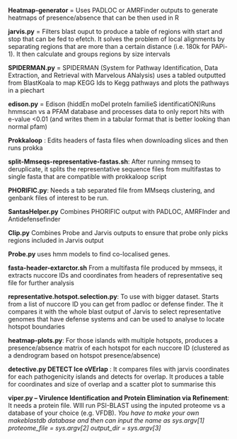 **Heatmap-generator** = Uses PADLOC or AMRFinder outputs to generate heatmaps of presence/absence that can be then used in R

**jarvis.py** = Filters blast ouput to produce a table of regions with start and stop that can be fed to efetch. It solves the problem of local alignments by separating regions that are more than a certain distance (i.e. 180k for PAPi-1). It then calculate and groups regions by size intervals

**SPIDERMAN.py** = SPIDERMAN (System for Pathway Identification, Data Extraction, and Retrieval with Marvelous ANalysis) uses a tabled outputted from BlastKoala to map KEGG Ids to Kegg pathways and plots the pathways in a piechart

**edison.py** = Edison (hiddEn moDel proteIn familieS identificatiON)Runs hmmscan vs a PFAM database and processes data to only report hits with e-value <0.01 (and writes them in a tabular format that is better looking than normal pfam)

**Prokkaloop** : Edits headers of fasta files when downloading slices and then runs prokka

**split-Mmseqs-representative-fastas.sh**: After running mmseq to deruplicate, it splits the representative sequence files from multifastas to single fasta that are compatible with prokkaloop script

**PHORIFIC.py**: Needs a tab separated file from MMseqs clustering, and genbank files of interest to be run.  

**SantasHelper.py** Combines PHORIFIC output with PADLOC, AMRFInder and Antidefensefinder

**Clip.py** Combines Probe and Jarvis outputs to ensure that probe only picks regions included in Jarvis output

**Probe.py** uses hmm models to find co-localised genes. 

**fasta-header-extarctor.sh** From a multifasta file produced by mmseqs, it extracts nuccore IDs and coordinates from headers of representative seq file for further analysis

**representative.hotspot.selection.py**: To use with bigger dataset. Starts from a list of nuccore ID you can get from padloc or defense finder. The it compares it with the whole blast output of Jarvis to select representative genomes that have defense systems and can be used to analyse to locate hotspot boundaries

**heatmap-plots.py**: For those islands with multiple hotspots, produces a presence/absence matrix of each hotspot for each nuccore ID (clustered as a dendrogram based on hotspot presence/absence) 

**detective.py 	DETECT Ice oVErlap** : It compares files with jarvis coordinates for each pathogenicity islands and detects for overlap. It produces a table for coordinates and size of overlap and a scatter plot to summarise this

**viper.py  – Virulence Identification and Protein Elimination via Refinement**: It needs a protein file.  WIll run PSI-BLAST using the inputed proteome vs a database of your choice (e.g. VFDB). 
*You have to make your own makeblastdb database and then can input the name as sys.argv[1]*
*proteome_file = sys.argv[2]*
*output_dir = sys.argv[3]*



